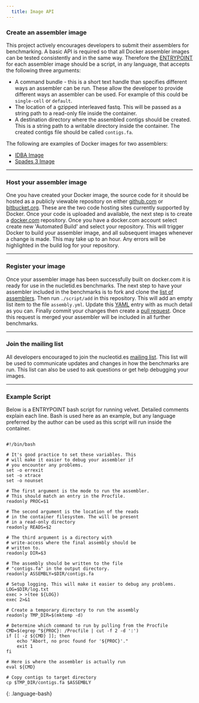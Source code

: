 ```yaml
---
  title: Image API
---
```


### Create an assembler image

This project actively encourages developers to submit their assemblers for
benchmarking. A basic API is required so that all Docker assembler images can
be tested consistently and in the same way. Therefore the [ENTRYPOINT][entry]
for each assembler image should be a script, in any language, that accepts the
following three arguments:

  * A command bundle - this is a short text handle than specifies different
    ways an assembler can be run. These allow the developer to provide
    different ways an assembler can be used. For example of this could be
    `single-cell` or `default`.
  * The location of a gzipped interleaved fastq. This will be passed as a
    string path to a read-only file inside the container.
  * A destination directory where the assembled contigs should be created. This
    is a string path to a writable directory inside the container. The created
    contigs file should be called `contigs.fa`.

The following are examples of Docker images for two assemblers:

  * [IDBA Image][idba]
  * [Spades 3 Image][spades]

<hr/>

### Host your assembler image

One you have created your Docker image, the source code for it should be hosted
as a publicly viewable repository on either [github.com](http://github.com) or
[bitbucket.org](http://bitbucket.org). These are the two code hosting sites
currently supported by Docker. Once your code is uploaded and available, the
next step is to create a [docker.com](http://docker.com) repository. Once you
have a docker.com account select create new 'Automated Build' and select your
repository. This will trigger Docker to build your assembler image, and all
subsequent images whenever a change is made. This may take up to an hour. Any
errors will be highlighted in the build log for your repository.

<hr/>

### Register your image

Once your assembler image has been successfully built on docker.com it is ready
for use in the nucletid.es benchmarks. The next step to have your assembler
included in the benchmarks is to fork and clone the [list of assemblers][list].
Then run `./script/add` in this repository. This will add an empty list item to
the file `assembly.yml`. Update this
[YAML](http://www.yaml.org/spec/1.2/spec.html) entry with as much detail as you
can. Finally commit your changes then create a [pull request][pull]. Once this
request is merged your assembler will be included in all further benchmarks.

<hr/>

### Join the mailing list

All developers encouraged to join the nucleotid.es [mailing
list](/mailing-list). This list will be used to communicate updates and changes
in how the benchmarks are run. This list can also be used to ask questions or
get help debugging your images.

<hr/>

### Example Script

Below is a ENTRYPOINT bash script for running velvet. Detailed comments explain
each line. Bash is used here as an example, but any language preferred by the
author can be used as this script will run inside the container.

~~~

#!/bin/bash

# It's good practice to set these variables. This
# will make it easier to debug your assembler if
# you encounter any problems.
set -o errexit
set -o xtrace
set -o nounset

# The first argument is the mode to run the assembler.
# This should match an entry in the Procfile.
readonly PROC=$1

# The second argument is the location of the reads
# in the container filesystem. The will be present
# in a read-only directory
readonly READS=$2

# The third argument is a directory with
# write-access where the final assembly should be
# written to.
readonly DIR=$3

# The assembly should be written to the file
# "contigs.fa" in the output directory.
readonly ASSEMBLY=$DIR/contigs.fa

# Setup logging. This will make it easier to debug any problems.
LOG=$DIR/log.txt
exec > >(tee ${LOG})
exec 2>&1

# Create a temporary directory to run the assembly
readonly TMP_DIR=$(mktemp -d)

# Determine which command to run by pulling from the Procfile
CMD=$(egrep ^${PROC}: /Procfile | cut -f 2 -d ':')
if [[ -z ${CMD} ]]; then
    echo "Abort, no proc found for '${PROC}'."
    exit 1
fi

# Here is where the assembler is actually run
eval ${CMD}

# Copy contigs to target directory
cp $TMP_DIR/contigs.fa $ASSEMBLY

~~~
{: .language-bash}

[entry]: https://docs.docker.com/reference/builder/#entrypoint

[idba]: https://github.com/nucleotides/docker-idba

[spades]: https://github.com/nucleotides/docker-spades

[list]: https://github.com/nucleotides/assembler-list

[pull]: https://help.github.com/articles/creating-a-pull-request

